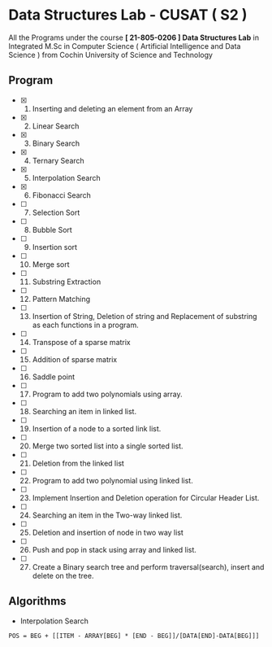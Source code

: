 # Data Structures Lab - CUSAT ( S2 )
All the Programs under the course __[ 21-805-0206 ] Data Structures Lab__ in Integrated M.Sc in Computer Science ( Artificial Intelligence and Data Science ) from Cochin University of Science and Technology
## Program
- [x] 1. Inserting and deleting an element from an Array
- [x] 2. Linear Search
- [x] 3. Binary Search
- [x] 4. Ternary Search
- [x] 5. Interpolation Search 
- [x] 6. Fibonacci Search
- [ ] 7. Selection Sort  
- [ ] 8. Bubble Sort
- [ ] 9. Insertion sort  
- [ ] 10. Merge sort  
- [ ] 11. Substring Extraction
- [ ] 12. Pattern Matching
- [ ] 13. Insertion of String, Deletion of string and Replacement of substring as each functions in a program. 
- [ ] 14. Transpose of a sparse matrix
- [ ] 15. Addition of sparse matrix
- [ ] 16. Saddle point
- [ ] 17. Program to add two polynomials using array. 
- [ ] 18. Searching an item in linked list. 
- [ ] 19. Insertion of a node to a sorted link list. 
- [ ] 20. Merge two sorted list into a single sorted list. 
- [ ] 21. Deletion from the linked list 
- [ ] 22. Program to add two polynomial using linked list. 
- [ ] 23. Implement Insertion and Deletion operation for Circular Header List. 
- [ ] 24. Searching an item in the Two-way linked list. 
- [ ] 25. Deletion and insertion of node in two way list
- [ ] 26. Push and pop in stack using array and linked list. 
- [ ] 27. Create a Binary search tree and perform traversal(search), insert and delete on the tree. 
## Algorithms
* Interpolation Search
```
POS = BEG + [[ITEM - ARRAY[BEG] * [END - BEG]]/[DATA[END]-DATA[BEG]]]
```
